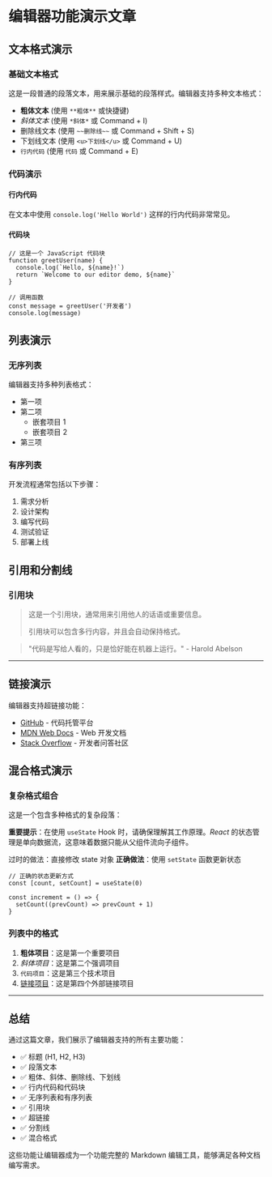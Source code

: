 # **编辑器功能演示文章**

## **文本格式演示**

### **基础文本格式**

这是一段普通的段落文本，用来展示基础的段落样式。编辑器支持多种文本格式：

- **粗体文本** (使用 `**粗体**` 或快捷键)
- _斜体文本_ (使用 `*斜体*` 或 Command + I)
- 删除线文本 (使用 `~~删除线~~` 或 Command + Shift + S)
- 下划线文本 (使用 `<u>下划线</u>` 或 Command + U)
- `行内代码` (使用 `代码` 或 Command + E)

### **代码演示**

#### **行内代码**

在文本中使用 `console.log('Hello World')` 这样的行内代码非常常见。

#### **代码块**

```
// 这是一个 JavaScript 代码块
function greetUser(name) {
  console.log(`Hello, ${name}!`)
  return `Welcome to our editor demo, ${name}`
}

// 调用函数
const message = greetUser('开发者')
console.log(message)
```

## **列表演示**

### **无序列表**

编辑器支持多种列表格式：

- 第一项
- 第二项
  - 嵌套项目 1
  - 嵌套项目 2
- 第三项

### **有序列表**

开发流程通常包括以下步骤：

1. 需求分析
2. 设计架构
3. 编写代码
4. 测试验证
5. 部署上线

## **引用和分割线**

### **引用块**

> 这是一个引用块，通常用来引用他人的话语或重要信息。
>
> 引用块可以包含多行内容，并且会自动保持格式。

> "代码是写给人看的，只是恰好能在机器上运行。" - Harold Abelson

---

## **链接演示**

编辑器支持超链接功能：

- [GitHub](https://github.com) - 代码托管平台
- [MDN Web Docs](https://developer.mozilla.org) - Web 开发文档
- [Stack Overflow](https://stackoverflow.com) - 开发者问答社区

## **混合格式演示**

### **复杂格式组合**

这是一个包含多种格式的复杂段落：

**重要提示**：在使用 `useState` Hook 时，请确保理解其工作原理。_React_ 的状态管理是单向数据流，这意味着数据只能从父组件流向子组件。

过时的做法：直接修改 state 对象 **正确做法**：使用 `setState` 函数更新状态

```
// 正确的状态更新方式
const [count, setCount] = useState(0)

const increment = () => {
  setCount((prevCount) => prevCount + 1)
}
```

### **列表中的格式**

1. **粗体项目**：这是第一个重要项目
2. _斜体项目_：这是第二个强调项目
3. `代码项目`：这是第三个技术项目
4. [链接项目](https://example.com)：这是第四个外部链接项目

---

## **总结**

通过这篇文章，我们展示了编辑器支持的所有主要功能：

- ✅ 标题 (H1, H2, H3)
- ✅ 段落文本
- ✅ 粗体、斜体、删除线、下划线
- ✅ 行内代码和代码块
- ✅ 无序列表和有序列表
- ✅ 引用块
- ✅ 超链接
- ✅ 分割线
- ✅ 混合格式

这些功能让编辑器成为一个功能完整的 Markdown 编辑工具，能够满足各种文档编写需求。
